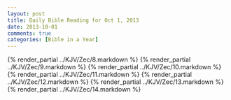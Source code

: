 ```yaml
---
layout: post
title: Daily Bible Reading for Oct 1, 2013
date: 2013-10-01
comments: true
categories: [Bible in a Year]
---
```

{% render_partial ../KJV/Zec/8.markdown %}
{% render_partial ../KJV/Zec/9.markdown %}
{% render_partial ../KJV/Zec/10.markdown %}
{% render_partial ../KJV/Zec/11.markdown %}
{% render_partial ../KJV/Zec/12.markdown %}
{% render_partial ../KJV/Zec/13.markdown %}
{% render_partial ../KJV/Zec/14.markdown %}
